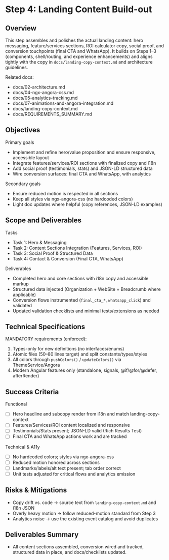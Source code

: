 # Step 4: Landing Content Build-out

## Overview

This step assembles and polishes the actual landing content: hero messaging, feature/services sections, ROI calculator copy, social proof, and conversion touchpoints (final CTA and WhatsApp). It builds on Steps 1–3 (components, shell/routing, and experience enhancements) and aligns tightly with the copy in `docs/landing-copy-context.md` and architecture guidelines.

Related docs:

- docs/02-architecture.md
- docs/04-ngx-angora-css.md
- docs/05-analytics-tracking.md
- docs/07-animations-and-angora-integration.md
- docs/landing-copy-context.md
- docs/REQUIREMENTS_SUMMARY.md

## Objectives

Primary goals

- Implement and refine hero/value proposition and ensure responsive, accessible layout
- Integrate features/services/ROI sections with finalized copy and i18n
- Add social proof (testimonials, stats) and JSON-LD structured data
- Wire conversion surfaces: final CTA and WhatsApp, with analytics

Secondary goals

- Ensure reduced motion is respected in all sections
- Keep all styles via ngx-angora-css (no hardcoded colors)
- Light doc updates where helpful (copy references, JSON-LD examples)

## Scope and Deliverables

Tasks

- Task 1: Hero & Messaging
- Task 2: Content Sections Integration (Features, Services, ROI)
- Task 3: Social Proof & Structured Data
- Task 4: Contact & Conversion (Final CTA, WhatsApp)

Deliverables

- Completed hero and core sections with i18n copy and accessible markup
- Structured data injected (Organization + WebSite + Breadcrumb where applicable)
- Conversion flows instrumented (`final_cta_*`, `whatsapp_click`) and validated
- Updated validation checklists and minimal tests/extensions as needed

## Technical Specifications

MANDATORY requirements (enforced):

1. Types-only for new definitions (no interfaces/enums)
1. Atomic files (50–80 lines target) and split constants/types/styles
1. All colors through `pushColors()` / `updateColors()` via ThemeService/Angora
1. Modern Angular features only (standalone, signals, @if/@for/@defer, afterRender)

## Success Criteria

Functional

- [ ] Hero headline and subcopy render from i18n and match landing-copy-context
- [ ] Features/Services/ROI content localized and responsive
- [ ] Testimonials/Stats present; JSON-LD valid (Rich Results Test)
- [ ] Final CTA and WhatsApp actions work and are tracked

Technical & A11y

- [ ] No hardcoded colors; styles via ngx-angora-css
- [ ] Reduced motion honored across sections
- [ ] Landmarks/labels/alt text present; tab order correct
- [ ] Unit tests adjusted for critical flows and analytics emission

## Risks & Mitigations

- Copy drift vs. code → source text from `landing-copy-context.md` and i18n JSON
- Overly heavy motion → follow reduced-motion standard from Step 3
- Analytics noise → use the existing event catalog and avoid duplicates

## Deliverables Summary

- All content sections assembled, conversion wired and tracked, structured data in place, and docs/checklists updated.
